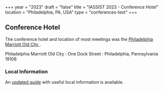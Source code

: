 +++
year = "2023"
draft = "false"
title = "IASSIST 2023 - Conference Hotel"
location = "Philadelphia, PA, USA"
type = "conferences-test"
+++

## Conference Hotel

The conference hotel and location of most meetings was the [Philadelphia Marriott Old City <i class="fas fa-external-link-alt"></i>](https://www.marriott.com/en-us/hotels/phlmo-philadelphia-marriott-old-city/overview/).

Philadelphia Marriott Old City
: One Dock Street 
: Philadelphia, Pennsylvania 19106
<!--: 1 215-238-6000-->

### Local Information

An [updated guide](https://docs.google.com/document/d/1nEQh-xciAOfxp22P69r94F8n5b-sI6Qr9eXLjiZV1oU/edit) with useful local information is available.





